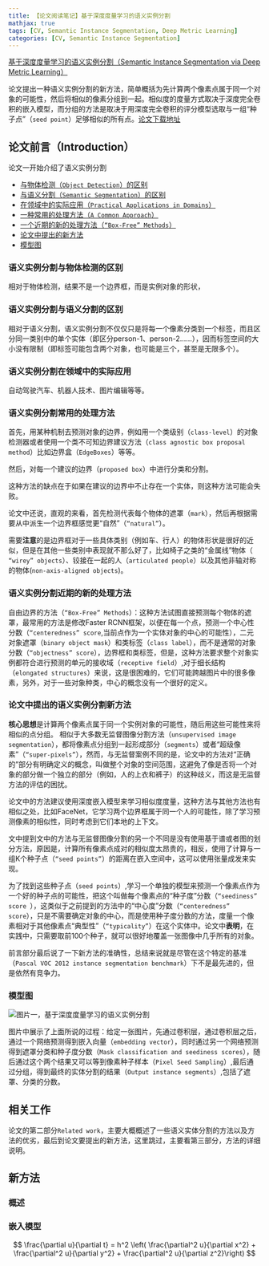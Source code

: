 ```yaml
---
title: 【论文阅读笔记】基于深度度量学习的语义实例分割
mathjax: true
tags: [CV, Semantic Instance Segmentation, Deep Metric Learning]
categories: [CV, Semantic Instance Segmentation]
---
```

[基于深度度量学习的语义实例分割（Semantic Instance Segmentation via Deep Metric Learning）](https://arxiv.org/abs/1703.10277)

论文提出一种语义实例分割的新方法，简单概括为先计算两个像素点属于同一个对象的可能性，然后将相似的像素分组到一起。相似度的度量方式取决于深度完全卷积的嵌入模型，而分组的方法是取决于用深度完全卷积的评分模型选取与一组“种子点”（`seed point`）足够相似的所有点。[论文下载地址](https://arxiv.org/pdf/1703.10277.pdf)

<!-- more -->

## 论文前言（Introduction） ##
论文一开始介绍了语义实例分割

- [与物体检测（`Object Detection`）的区别](#语义实例分割与物体检测的区别)
- [与语义分割（`Semantic Segmentation`）的区别](#语义实例分割与语义分割的区别)
- [在领域中的实际应用（`Practical Applications in Domains`）](#语义实例分割在领域中的实际应用)
- [一种常用的处理方法（`A Common Approach`）](#语义实例分割常用的处理方法)
- [一个近期的新的处理方法（`“Box-Free” Methods`）](#语义实例分割近期的新的处理方法)
- [论文中提出的新方法](#论文中提出的语义实例分割新方法)
- [模型图](#模型图)

### 语义实例分割与物体检测的区别 ###
相对于物体检测，结果不是一个边界框，而是实例对象的形状，

### 语义实例分割与语义分割的区别 ###
相对于语义分割，语义实例分割不仅仅只是将每一个像素分类到一个标签，而且区分同一类别中的单个实体（即区分person-1、person-2……），因而标签空间的大小没有限制（即标签可能包含两个对象，也可能是三个，甚至是无限多个）。

### 语义实例分割在领域中的实际应用 ###
自动驾驶汽车、机器人技术、图片编辑等等。

### 语义实例分割常用的处理方法 ###
首先，用某种机制去预测对象的边界，例如用一个类级别（`class-level`）的对象检测器或者使用一个类不可知边界建议方法（`class agnostic box proposal method`）比如边界盒（`EdgeBoxes`）等等。

然后，对每一个建议的边界（`proposed box`）中进行分类和分割。

这种方法的缺点在于如果在建议的边界中不止存在一个实体，则这种方法可能会失败。

论文中还说，直观的来看，首先检测代表每个物体的遮罩（`mark`），然后再根据需要从中派生一个边界框感觉更“自然”（`“natural”`）。

需要**注意**的是边界框对于一些具体类别（例如车、行人）的物体形状是很好的近似，但是在其他一些类别中表现就不那么好了，比如椅子之类的“金属线”物体（` “wirey” objects`）、铰接在一起的人（`articulated people`）以及其他非轴对称的物体(`non-axis-aligned objects`)。

### 语义实例分割近期的新的处理方法 ###

自由边界的方法（`“Box-Free” Methods`）：这种方法试图直接预测每个物体的遮罩，最常用的方法是修改Faster RCNN框架，以便在每一个点，预测一个中心性分数（`“centeredness” score`,当前点作为一个实体对象的中心的可能性），二元对象遮罩（`binary object mask`）和类标签（`class label`），而不是通常的对象分数（`“objectness” score`），边界框和类标签，但是，这种方法要求整个对象实例都符合进行预测的单元的接收域（`receptive field`）,对于细长结构（`elongated
structures`）来说，这是很困难的，它们可能跨越图片中的很多像素，另外，对于一些对象种类，中心的概念没有一个很好的定义。

### 论文中提出的语义实例分割新方法 ###
**核心思想**是计算两个像素点属于同一个实例对象的可能性，随后用这些可能性来将相似的点分组。
相似于大多数无监督图像分割方法（`unsupervised image segmentation`），都将像素点分组到一起形成部分（`segments`）或者“超级像素”（`“super-pixels”`），然而，与无监督案例不同的是，论文中的方法对“正确的”部分有明确定义的概念，叫做整个对象的空间范围，这避免了像是否将一个对象的部分做一个独立的部分（例如，人的上衣和裤子）的这种歧义，而这是无监督方法的评估的困扰。

论文中的方法建议使用深度嵌入模型来学习相似度度量，这种方法与其他方法也有相似之处，比如FaceNet，它学习两个边界框属于同一个人的可能性，除了学习预测像素的相似性，同时考虑到它们本地的上下文。

文中提到文中的方法与无监督图像分割的另一个不同是没有使用基于谱或者图的划分方法，原因是，计算所有像素点成对的相似度太昂贵的，相反，使用了计算与一组K个种子点（`“seed points”`）的距离在嵌入空间中，这可以使用张量成发来实现。

为了找到这些种子点（`seed points`）,学习一个单独的模型来预测一个像素点作为一个好的种子点的可能性，把这个叫做每个像素点的“种子度”分数（`“seediness” score `），这类似于之前提到的方法中的“中心度”分数（`“centeredness” score`），只是不需要确定对象的中心，而是使用种子度分数的方法，度量一个像素相对于其他像素点“典型性”（`“typicality”`）在这个实体中。论文中**表明**，在实践中，只需要取前100个种子，就可以很好地覆盖一张图像中几乎所有的对象。

前言部分最后说了一下新方法的准确性，总结来说就是尽管在这个特定的基准（`Pascal VOC 2012 instance segmentation
benchmark`）下不是最先进的，但是依然有竞争力。

### 模型图 ###
![图片一，基于深度度量学习的语义实例分割](/uploads/posts_images/image1-Semantic-Instance-Segmentation-via-Deep-Metric-Learning.png)

图片中展示了上面所说的过程：给定一张图片，先通过卷积层，通过卷积层之后，通过一个网络预测得到嵌入向量（`embedding vector`），同时通过另一个网络预测得到遮罩分类和种子度分数（`Mask classification and seediness scores`），随后通过这个两个结果又可以等到像素种子样本（`Pixel Seed
Sampling`）,最后通过分组，得到最终的实体分割的结果（`Output instance segments`）,包括了遮罩、分类的分数。

## 相关工作 ##
论文的第二部分`Related work`，主要大概概述了一些语义实体分割的方法以及方法的优劣，最后到论文要提出的新方法，这里跳过，主要看第三部分，方法的详细说明。

## 新方法 ##

### 概述 ###

### 嵌入模型 ###


$$
\frac{\partial u}{\partial t}
= h^2 \left( \frac{\partial^2 u}{\partial x^2} +
\frac{\partial^2 u}{\partial y^2} +
\frac{\partial^2 u}{\partial z^2}\right)
$$







